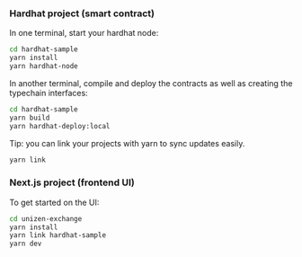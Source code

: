 
### Hardhat project (smart contract)

In one terminal, start your hardhat node:

```bash
cd hardhat-sample
yarn install
yarn hardhat-node
```

In another terminal, compile and deploy the contracts as well as creating the typechain interfaces:

```bash
cd hardhat-sample
yarn build
yarn hardhat-deploy:local
```

Tip: you can link your projects with yarn to sync updates easily.

```bash
yarn link
```

### Next.js project (frontend UI)

To get started on the UI:

```bash
cd unizen-exchange
yarn install
yarn link hardhat-sample
yarn dev
```
